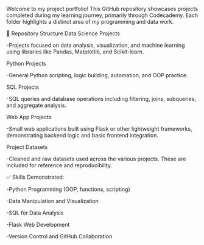 Welcome to my project portfolio! This GitHub repository showcases projects completed during my learning journey, primarily through Codecademy. Each folder highlights a distinct area of my programming and data work.

📁 Repository Structure
Data Science Projects

-Projects focused on data analysis, visualization, and machine learning using libraries like Pandas, Matplotlib, and Scikit-learn.

Python Projects

-General Python scripting, logic building, automation, and OOP practice.

SQL Projects

-SQL queries and database operations including filtering, joins, subqueries, and aggregate analysis.

Web App Projects

-Small web applications built using Flask or other lightweight frameworks, demonstrating backend logic and basic frontend integration.

Project Datasets

-Cleaned and raw datasets used across the various projects. These are included for reference and reproducibility.

✅ Skills Demonstrated:

-Python Programming (OOP, functions, scripting)

-Data Manipulation and Visualization

-SQL for Data Analysis

-Flask Web Development

-Version Control and GitHub Collaboration
